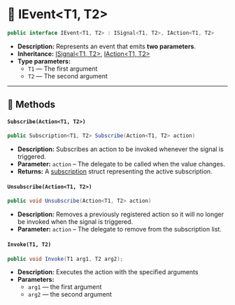# 🧩 IEvent&lt;T1, T2&gt;

```csharp
public interface IEvent<T1, T2> : ISignal<T1, T2>, IAction<T1, T2>
```

- **Description:** Represents an event that emits <b>two parameters</b>.
- **Inheritance:** [ISignal&lt;T1, T2&gt;](ISignal%602.md), [IAction&lt;T1, T2&gt;](../Actions/IAction%602.md)
- **Type parameters:**
    - `T1` — The first argument
    - `T2` — The second argument

---

## 🏹 Methods

#### `Subscribe(Action<T1, T2>)`

```csharp
public Subscription<T1, T2> Subscribe(Action<T1, T2> action)  
```

- **Description:** Subscribes an action to be invoked whenever the signal is triggered.
- **Parameter:** `action` – The delegate to be called when the value changes.
- **Returns:** A [subscription](Subscription%602.md) struct representing the active
  subscription.

#### `Unsubscribe(Action<T1, T2>)`

```csharp
public void Unsubscribe(Action<T1, T2> action)  
```

- **Description:** Removes a previously registered action so it will no longer be invoked when the signal is triggered.
- **Parameter:** `action` – The delegate to remove from the subscription list.

#### `Invoke(T1, T2)`

```csharp
public void Invoke(T1 arg1, T2 arg2);
```

- **Description:** Executes the action with the specified arguments
- **Parameters:**
    - `arg1` — the first argument
    - `arg2` — the second argument
